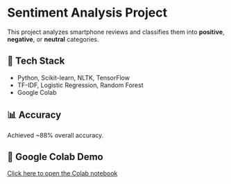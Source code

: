 # Sentiment Analysis Project
This project analyzes smartphone reviews and classifies them into **positive**, **negative**, or **neutral** categories.

## 🔧 Tech Stack
- Python, Scikit-learn, NLTK, TensorFlow
- TF-IDF, Logistic Regression, Random Forest
- Google Colab

## 📊 Accuracy
Achieved ~88% overall accuracy.

## 🔗 Google Colab Demo
[Click here to open the Colab notebook](https://colab.research.google.com/drive/1Z58vkJqSlB0DakXcapX7hBDsXZ6Z6xgu)
